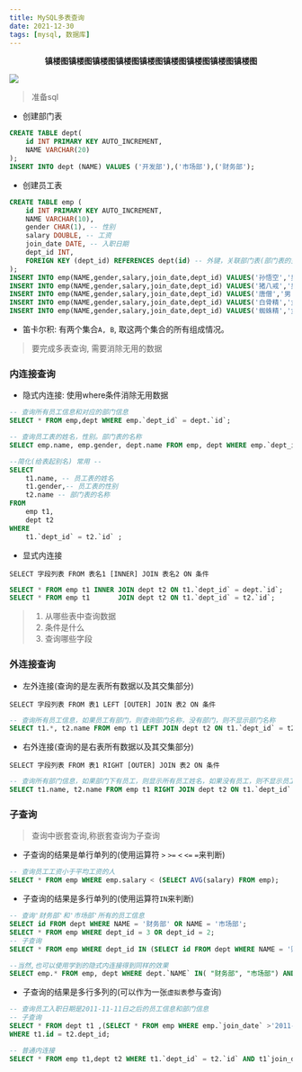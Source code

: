 ```yaml
---
title: MySQL多表查询
date: 2021-12-30
tags: [mysql, 数据库]
---
```



**<center>镇楼图镇楼图镇楼图镇楼图镇楼图镇楼图镇楼图镇楼图镇楼图</center>**

![](https://hexoljj.oss-cn-shenzhen.aliyuncs.com/img/202112161841839.jpg)

> 准备sql

+ 创建部门表
```sql
CREATE TABLE dept(
	id INT PRIMARY KEY AUTO_INCREMENT,
	NAME VARCHAR(20)
);
INSERT INTO dept (NAME) VALUES ('开发部'),('市场部'),('财务部');
```
+ 创建员工表
```sql
CREATE TABLE emp (
	id INT PRIMARY KEY AUTO_INCREMENT,
	NAME VARCHAR(10),
	gender CHAR(1), -- 性别
	salary DOUBLE, -- 工资
	join_date DATE, -- 入职日期
	dept_id INT,
	FOREIGN KEY (dept_id) REFERENCES dept(id) -- 外键，关联部门表(部门表的主键)
);
INSERT INTO emp(NAME,gender,salary,join_date,dept_id) VALUES('孙悟空','男',7200,'2013-02-24',1);
INSERT INTO emp(NAME,gender,salary,join_date,dept_id) VALUES('猪八戒','男',3600,'2010-12-02',2);
INSERT INTO emp(NAME,gender,salary,join_date,dept_id) VALUES('唐僧','男',9000,'2008-08-08',2);
INSERT INTO emp(NAME,gender,salary,join_date,dept_id) VALUES('白骨精','女',5000,'2015-10-07',3);
INSERT INTO emp(NAME,gender,salary,join_date,dept_id) VALUES('蜘蛛精','女',4500,'2011-03-14',1);
```



+ 笛卡尔积: 有两个集合`A, B`, 取这两个集合的所有组成情况。

> 要完成多表查询, 需要消除无用的数据

### 内连接查询

+ 隐式内连接: 使用where条件消除无用数据

```sql
-- 查询所有员工信息和对应的部门信息
SELECT * FROM emp,dept WHERE emp.`dept_id` = dept.`id`;

-- 查询员工表的姓名，性别。部门表的名称
SELECT emp.name, emp.gender, dept.name FROM emp, dept WHERE emp.`dept_id` = dept.`id`;

--简化(给表起别名) 常用 --
SELECT 
	t1.name, -- 员工表的姓名
	t1.gender,-- 员工表的性别
	t2.name -- 部门表的名称
FROM
	emp t1,
	dept t2
WHERE 
	t1.`dept_id` = t2.`id` ;
```

+ 显式内连接

`SELECT 字段列表 FROM 表名1 [INNER] JOIN 表名2 ON 条件`
```sql
SELECT * FROM emp t1 INNER JOIN dept t2 ON t1.`dept_id` = dept.`id`;
SELECT * FROM emp t1       JOIN dept t2 ON t1.`dept_id` = t2.`id`;
```
> 1. 从哪些表中查询数据
> 2. 条件是什么
> 3. 查询哪些字段

### 外连接查询

   + 左外连接(查询的是左表所有数据以及其交集部分)

   `SELECT 字段列表 FROM 表1 LEFT [OUTER] JOIN 表2 ON 条件`
   ```sql
   -- 查询所有员工信息，如果员工有部门，则查询部门名称，没有部门，则不显示部门名称
   SELECT t1.*, t2.name FROM emp t1 LEFT JOIN dept t2 ON t1.`dept_id` = t2.`id`;
   ```

   + 右外连接(查询的是右表所有数据以及其交集部分)

   `SELECT 字段列表 FROM 表1 RIGHT [OUTER] JOIN 表2 ON 条件`
   ```sql
   -- 查询所有部门信息，如果部门下有员工，则显示所有员工姓名，如果没有员工，则不显示员工姓名
   SELECT t1.name, t2.name FROM emp t1 RIGHT JOIN dept t2 ON t1.`dept_id` = t2.`id`;
   ```

###  子查询

> 查询中嵌套查询,称嵌套查询为子查询

+ 子查询的结果是单行单列的(使用运算符 `>` `>=` `<` `<=` `=`来判断)

```sql
-- 查询员工工资小于平均工资的人
SELECT * FROM emp WHERE emp.salary < (SELECT AVG(salary) FROM emp);
```

+ 子查询的结果是多行单列的(使用运算符`IN`来判断)

```sql
-- 查询'财务部'和'市场部'所有的员工信息
SELECT id FROM dept WHERE NAME = '财务部' OR NAME = '市场部';
SELECT * FROM emp WHERE dept_id = 3 OR dept_id = 2;
-- 子查询
SELECT * FROM emp WHERE dept_id IN (SELECT id FROM dept WHERE NAME = '财务部' OR NAME = '市场部');

--当然,也可以使用学到的隐式内连接得到同样的效果
SELECT emp.* FROM emp, dept WHERE dept.`NAME` IN( "财务部", "市场部") AND emp.`dept_id` = dept.`id`;
```

+ 子查询的结果是多行多列的(可以作为一张`虚拟表`参与查询)

```sql
-- 查询员工入职日期是2011-11-11日之后的员工信息和部门信息
-- 子查询
SELECT * FROM dept t1 ,(SELECT * FROM emp WHERE emp.`join_date` >'2011-11-11') t2
WHERE t1.id = t2.dept_id;

-- 普通内连接
SELECT * FROM emp t1,dept t2 WHERE t1.`dept_id` = t2.`id` AND t1`join_date` >  '2011-11-11'
```
